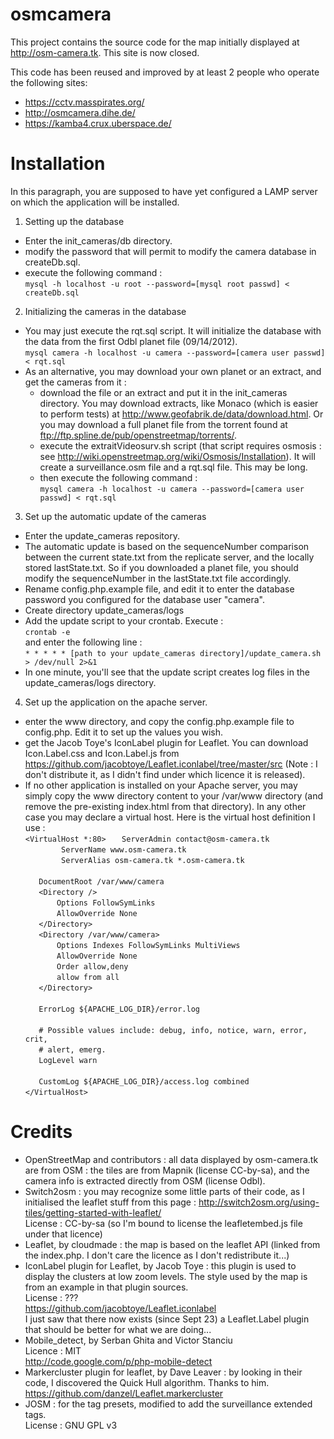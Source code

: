 osmcamera
=========

This project contains the source code for the map initially displayed at http://osm-camera.tk. This site is now closed.

This code has been reused and improved by at least 2 people who operate the following sites:
* https://cctv.masspirates.org/
* http://osmcamera.dihe.de/
* https://kamba4.crux.uberspace.de/


Installation
============

In this paragraph, you are supposed to have yet configured a LAMP server on which the application will be installed.

1. Setting up the database

* Enter the init_cameras/db directory.
* modify the password that will permit to modify the camera database in createDb.sql.
* execute the following command :  
`mysql -h localhost -u root --password=[mysql root passwd] < createDb.sql`

2. Initializing the cameras in the database

* You may just execute the rqt.sql script. It will initialize the database with the data from the first Odbl planet file (09/14/2012).  
`mysql camera -h localhost -u camera --password=[camera user passwd] < rqt.sql`
* As an alternative, you may download your own planet or an extract, and get the cameras from it : 
  - download the file or an extract and put it in the init_cameras directory. You may download extracts, like Monaco (which is easier to perform tests) at http://www.geofabrik.de/data/download.html. Or you may download a full planet file from the torrent found at ftp://ftp.spline.de/pub/openstreetmap/torrents/.
  - execute the extraitVideosurv.sh script (that script requires osmosis : see http://wiki.openstreetmap.org/wiki/Osmosis/Installation). It will create a surveillance.osm file and a rqt.sql file. This may be long.
  - then execute the following command :  
`mysql camera -h localhost -u camera --password=[camera user passwd] < rqt.sql`

3. Set up the automatic update of the cameras

* Enter the update_cameras repository.
* The automatic update is based on the sequenceNumber comparison between the current state.txt from the replicate server, and the locally stored lastState.txt. So if you downloaded a planet file, you should modify the sequenceNumber in the lastState.txt file accordingly.
* Rename config.php.example file, and edit it to enter the database password you configured for the database user "camera".  
* Create directory update_cameras/logs
* Add the update script to your crontab. Execute :  
  `crontab -e`  
  and enter the following line :  
  `* * * * * [path to your update_cameras directory]/update_camera.sh > /dev/null 2>&1`
* In one minute, you'll see that the update script creates log files in the update_cameras/logs directory.

4. Set up the application on the apache server.

* enter the www directory, and copy the config.php.example file to config.php. Edit it to set up the values you wish.
* get the Jacob Toye's IconLabel plugin for Leaflet. You can download Icon.Label.css and Icon.Label.js from https://github.com/jacobtoye/Leaflet.iconlabel/tree/master/src (Note : I don't distribute it, as I didn't find under which licence it is released). 
* If no other application is installed on your Apache server, you may simply copy the www directory content to your /var/www directory (and remove the pre-existing index.html from that directory). In any other case you may declare a virtual host. Here is the virtual host definition I use :  
`<VirtualHost *:80>`
`	ServerAdmin contact@osm-camera.tk`  
`        ServerName www.osm-camera.tk`  
`        ServerAlias osm-camera.tk *.osm-camera.tk`  
` `  
`	DocumentRoot /var/www/camera`  
`	<Directory />`  
`		Options FollowSymLinks`  
`		AllowOverride None`  
`	</Directory>`  
`	<Directory /var/www/camera>`  
`		Options Indexes FollowSymLinks MultiViews`  
`		AllowOverride None`  
`		Order allow,deny`  
`		allow from all`  
`	</Directory>`  
` `  
`	ErrorLog ${APACHE_LOG_DIR}/error.log`  
` `  
`	# Possible values include: debug, info, notice, warn, error, crit,`  
`	# alert, emerg.`  
`	LogLevel warn`  
` `  
`	CustomLog ${APACHE_LOG_DIR}/access.log combined`  
`</VirtualHost>`  


Credits
=======

* OpenStreetMap and contributors : all data displayed by osm-camera.tk are from OSM : the tiles are from Mapnik (license CC-by-sa), and the camera info is extracted directly from OSM (license Odbl). 
* Switch2osm : you may recognize some little parts of their code, as I initialised the leaflet stuff from this page : http://switch2osm.org/using-tiles/getting-started-with-leaflet/  
  License : CC-by-sa (so I'm bound to license the leafletembed.js file under that licence)
* Leaflet, by cloudmade : the map is based on the leaflet API (linked from the index.php. I don't care the licence as I don't redistribute it...)
* IconLabel plugin for Leaflet, by Jacob Toye : this plugin is used to display the clusters at low zoom levels. The style used by the map is from an example in that plugin sources.  
  License : ???  
  https://github.com/jacobtoye/Leaflet.iconlabel  
  I just saw that there now exists (since Sept 23) a Leaflet.Label plugin that should be better for what we are doing...
* Mobile_detect, by Serban Ghita and Victor Stanciu  
  Licence : MIT  
  http://code.google.com/p/php-mobile-detect  
* Markercluster plugin for leaflet, by Dave Leaver : by looking in their code, I discovered the Quick Hull algorithm. Thanks to him.  
  https://github.com/danzel/Leaflet.markercluster
* JOSM : for the tag presets, modified to add the surveillance extended tags.  
  License : GNU GPL v3


